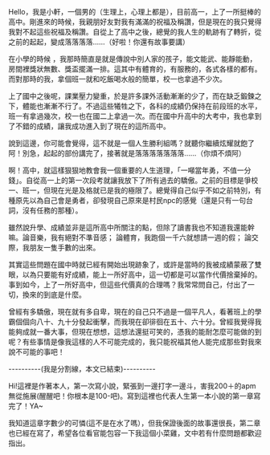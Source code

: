  Hello，我是小軒，一個男的（生理上，心理上都是），目前高一，上了一所挺棒的高中。剛進來的時候，我親朋好友對我有滿滿的祝福及稱讚，但是現在的我只覺得我對不起這些祝福及稱讚。自從上了高中之後，總覺的我人生的軌跡有了轉折，從之前的起起，變成落落落落……（好啦！你還有故事要講）

在小學的時候 ，我那時簡直是就是傳說中別人家的孩子，能文能武、能靜能動，房間裡獎狀無數、獎盃擺滿一排。這其中有體育的，有服務的，各式各樣的都有。而對那時的我，拿個班一就和吃飯喝水般的簡單，校一也拿過不少次。

上了國中之後呢，課業壓力變重，於是許多課外活動漸漸的少了，而在缺乏鍛鍊之下，體能也漸漸不行了。不過這些犧牲之下，各科的成績仍保持在前段班的水平，班一有拿過幾次，校一也在國二上拿過一次。而在國中升高中的大考中，我也拿到了不錯的成績，讓我成功進入到了現在的這所高中。

說到這邊，你可能會覺得，這不就是一個人生勝利組嗎？就聽你繼續炫耀就飽了阿！別急，起起的部份講完了，接著就是落落落落落落落……（你煩不煩阿）

啊！高中，就這樣狠狠地教會我一個重要的人生道理，「一噸當年勇，不值一分錢」。自從高一上的第一次段考就讓我放下了所有過去的驕傲。之前的目標是爭校一、班一，但現在光是及格就已是我的極限了。總覺得自己似乎不如之前特別，有種原先以為自己會是勇者，卻發現自己原來是村民npc的感覺（還是只有一句台詞，沒有任務的那種）。

雖然說升學、成績並非是這所高中所關注的點，但除了讀書我也不知道我還能幹嘛。論音樂，我有絕對不準音感； 論體育，我跑個一千六就想請一週的假； 論交際，我朋友一隻手數的出來。

其實這些問題在國中時就已經有開始出現跡象了，或許是當時的我被成績蒙蔽了雙眼，以為只要能有好成績，能上一所好高中，這一切都是可以當作代價捨棄掉的。事到如今，上了一所好高中，但這些代價真的合理嗎？我常常問自己，付出了一切，換來的到底是什麼。

曾經有多驕傲，現在就有多自卑，現在的自己只不過是一個平凡人，看著班上的學霸個個向八十、九十分發起衝擊，而我現在卻徘徊在五十、六十分。曾經我覺得我能夠成就一番大事，但現在想想，這想法還挺可笑的，憑我的能耐怎麼可能做的到呢？有些事情是像我這樣的人不可能完成的，我只能祝福其他人能完成那些對我來說不可能的事吧！

----------(我是分割線，本文已結束)----------

Hi!這裡是作著本人，第一次寫小說，緊張到一邊打字一邊斗，害我200＋的apm無從施展(醒醒吧！你根本是100-吧)。寫到這裡也代表人生第一本小說的第一章寫完了！YA~

我知道這章字數少的可憐(這不是在水了嗎），但我保證後面的故事還很長，第二章也已經在寫了，希望各位看官能包容一下我這個小菜雞，文中若有什麼問題都歡迎指出。